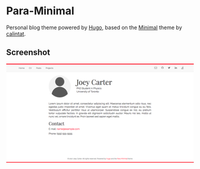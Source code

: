 # Para-Minimal

Personal blog theme powered by [Hugo](https://gohugo.io), based on the [Minimal](https://github.com/calintat/minimal) theme by [calintat](https://github.com/calintat).

## Screenshot

![Screenshot](gallery/screenshot.png "Screenshot")
